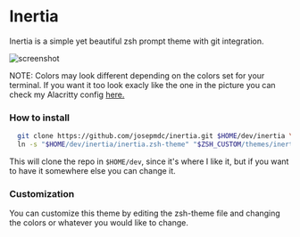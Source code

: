 # Inertia
Inertia is a simple yet beautiful zsh prompt theme with git integration.

![screenshot](https://github.com/josepmdc/inertia/blob/master/screenshot.png?raw=true)

NOTE: Colors may look different depending on the colors set for your terminal. If you want it too look exacly like the one in the picture you can check my Alacritty config [here.](https://github.com/josepmdc/dotfiles/blob/master/.config/alacritty/alacritty.yml)

### How to install

```sh
  git clone https://github.com/josepmdc/inertia.git $HOME/dev/inertia \
  ln -s "$HOME/dev/inertia/inertia.zsh-theme" "$ZSH_CUSTOM/themes/inertia.zsh-theme"
```

This will clone the repo in ```$HOME/dev```, since it's where I like it, but if you want to have it somewhere else you can change it.

### Customization

You can customize this theme by editing the zsh-theme file and changing the colors or whatever you would like to change.
